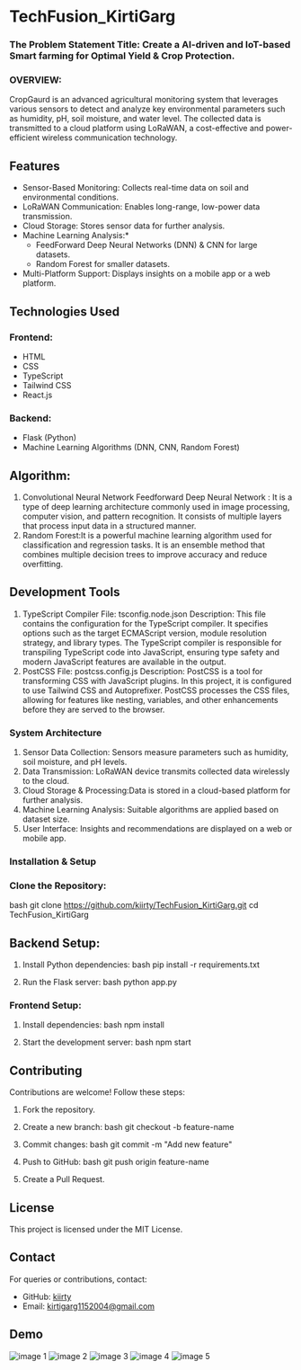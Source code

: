 # TechFusion_KirtiGarg
### The Problem Statement Title: Create a AI-driven and IoT-based Smart farming for Optimal Yield & Crop Protection.
### OVERVIEW: 
CropGaurd is an advanced agricultural monitoring system that leverages various sensors to detect and analyze key environmental parameters such as humidity, pH, soil moisture, and water level. The collected data is transmitted to a cloud platform using LoRaWAN, a cost-effective and power-efficient wireless communication technology.

## Features
- Sensor-Based Monitoring: Collects real-time data on soil and environmental conditions.
- LoRaWAN Communication: Enables long-range, low-power data transmission.
- Cloud Storage: Stores sensor data for further analysis.
- Machine Learning Analysis:*
  - FeedForward Deep Neural Networks (DNN) & CNN for large datasets.
  - Random Forest for smaller datasets.
- Multi-Platform Support: Displays insights on a mobile app or a web platform.

## Technologies Used
### Frontend:
- HTML
- CSS
- TypeScript
- Tailwind CSS
- React.js

### Backend:
- Flask (Python)
- Machine Learning Algorithms (DNN, CNN, Random Forest)

## Algorithm: 
  1. Convolutional Neural Network Feedforward Deep Neural Network : It is a type of deep learning architecture commonly used 
  in image processing, computer vision, and pattern recognition. It consists of multiple layers that process input data in a 
  structured manner.
  2. Random Forest:It is a powerful machine learning algorithm used for classification and regression tasks. It is an 
  ensemble method that combines multiple decision trees to improve accuracy and reduce overfitting.

## Development Tools
1. TypeScript Compiler
File: tsconfig.node.json
Description: This file contains the configuration for the TypeScript compiler. It specifies options such as the target ECMAScript version, module resolution strategy, and library types. The TypeScript compiler is responsible for transpiling TypeScript code into JavaScript, ensuring type safety and modern JavaScript features are available in the output.
2. PostCSS
File: postcss.config.js
Description: PostCSS is a tool for transforming CSS with JavaScript plugins. In this project, it is configured to use Tailwind CSS and Autoprefixer. PostCSS processes the CSS files, allowing for features like nesting, variables, and other enhancements before they are served to the browser.

### System Architecture
1. Sensor Data Collection: Sensors measure parameters such as humidity, soil moisture, and pH levels.
2. Data Transmission: LoRaWAN device transmits collected data wirelessly to the cloud.
3. Cloud Storage & Processing:Data is stored in a cloud-based platform for further analysis.
4. Machine Learning Analysis: Suitable algorithms are applied based on dataset size.
5. User Interface: Insights and recommendations are displayed on a web or mobile app.

###  Installation & Setup
### Clone the Repository:
bash
git clone https://github.com/kiirty/TechFusion_KirtiGarg.git
cd TechFusion_KirtiGarg

## Backend Setup:
1. Install Python dependencies:
   bash
   pip install -r requirements.txt
   
2. Run the Flask server:
   bash
   python app.py
   
### Frontend Setup:
1. Install dependencies:
   bash
   npm install
   
2. Start the development server:
   bash
   npm start
   

## Contributing
Contributions are welcome! Follow these steps:
1. Fork the repository.
2. Create a new branch:
   bash
   git checkout -b feature-name
   
3. Commit changes:
   bash
   git commit -m "Add new feature"
   
4. Push to GitHub:
   bash
   git push origin feature-name
   
5. Create a Pull Request.

## License
This project is licensed under the MIT License.

## Contact
For queries or contributions, contact:
- GitHub: [kiirty](https://github.com/kiirty)
- Email: kirtigarg1152004@gmail.com

## Demo
![image 1](https://github.com/user-attachments/assets/3c372e3c-8e6f-414b-a549-54be988d03f0)
![image 2](https://github.com/user-attachments/assets/d5a756dd-2f6a-4c05-8912-82f04ee8e49b)
![image 3](https://github.com/user-attachments/assets/9daf71f0-7772-465f-8e6e-98d782e8a57b)
![image 4](https://github.com/user-attachments/assets/a4ca32ef-1527-40e9-a0e6-bf0432696784)
![image 5](https://github.com/user-attachments/assets/578dc0a3-8288-4a5d-b5c0-a3f932c54688)










